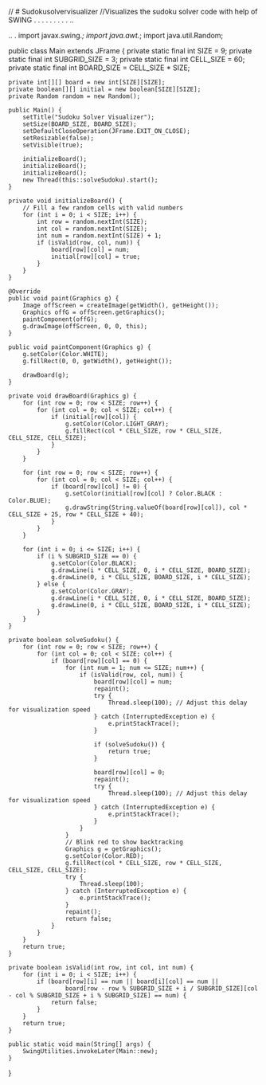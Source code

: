 // # Sudokusolvervisualizer
//Visualizes the sudoku solver code with help of SWING
.
.
.
.
.
.
.
.
.
..

..
.
import javax.swing.*;
import java.awt.*;
import java.util.Random;

public class Main extends JFrame {
    private static final int SIZE = 9;
    private static final int SUBGRID_SIZE = 3;
    private static final int CELL_SIZE = 60;
    private static final int BOARD_SIZE = CELL_SIZE * SIZE;

    private int[][] board = new int[SIZE][SIZE];
    private boolean[][] initial = new boolean[SIZE][SIZE];
    private Random random = new Random();

    public Main() {
        setTitle("Sudoku Solver Visualizer");
        setSize(BOARD_SIZE, BOARD_SIZE);
        setDefaultCloseOperation(JFrame.EXIT_ON_CLOSE);
        setResizable(false);
        setVisible(true);

        initializeBoard();
        initializeBoard();
        initializeBoard();
        new Thread(this::solveSudoku).start();
    }

    private void initializeBoard() {
        // Fill a few random cells with valid numbers
        for (int i = 0; i < SIZE; i++) {
            int row = random.nextInt(SIZE);
            int col = random.nextInt(SIZE);
            int num = random.nextInt(SIZE) + 1;
            if (isValid(row, col, num)) {
                board[row][col] = num;
                initial[row][col] = true;
            }
        }
    }

    @Override
    public void paint(Graphics g) {
        Image offScreen = createImage(getWidth(), getHeight());
        Graphics offG = offScreen.getGraphics();
        paintComponent(offG);
        g.drawImage(offScreen, 0, 0, this);
    }

    public void paintComponent(Graphics g) {
        g.setColor(Color.WHITE);
        g.fillRect(0, 0, getWidth(), getHeight());

        drawBoard(g);
    }

    private void drawBoard(Graphics g) {
        for (int row = 0; row < SIZE; row++) {
            for (int col = 0; col < SIZE; col++) {
                if (initial[row][col]) {
                    g.setColor(Color.LIGHT_GRAY);
                    g.fillRect(col * CELL_SIZE, row * CELL_SIZE, CELL_SIZE, CELL_SIZE);
                }
            }
        }

        for (int row = 0; row < SIZE; row++) {
            for (int col = 0; col < SIZE; col++) {
                if (board[row][col] != 0) {
                    g.setColor(initial[row][col] ? Color.BLACK : Color.BLUE);
                    g.drawString(String.valueOf(board[row][col]), col * CELL_SIZE + 25, row * CELL_SIZE + 40);
                }
            }
        }

        for (int i = 0; i <= SIZE; i++) {
            if (i % SUBGRID_SIZE == 0) {
                g.setColor(Color.BLACK);
                g.drawLine(i * CELL_SIZE, 0, i * CELL_SIZE, BOARD_SIZE);
                g.drawLine(0, i * CELL_SIZE, BOARD_SIZE, i * CELL_SIZE);
            } else {
                g.setColor(Color.GRAY);
                g.drawLine(i * CELL_SIZE, 0, i * CELL_SIZE, BOARD_SIZE);
                g.drawLine(0, i * CELL_SIZE, BOARD_SIZE, i * CELL_SIZE);
            }
        }
    }

    private boolean solveSudoku() {
        for (int row = 0; row < SIZE; row++) {
            for (int col = 0; col < SIZE; col++) {
                if (board[row][col] == 0) {
                    for (int num = 1; num <= SIZE; num++) {
                        if (isValid(row, col, num)) {
                            board[row][col] = num;
                            repaint();
                            try {
                                Thread.sleep(100); // Adjust this delay for visualization speed
                            } catch (InterruptedException e) {
                                e.printStackTrace();
                            }

                            if (solveSudoku()) {
                                return true;
                            }

                            board[row][col] = 0;
                            repaint();
                            try {
                                Thread.sleep(100); // Adjust this delay for visualization speed
                            } catch (InterruptedException e) {
                                e.printStackTrace();
                            }
                        }
                    }
                    // Blink red to show backtracking
                    Graphics g = getGraphics();
                    g.setColor(Color.RED);
                    g.fillRect(col * CELL_SIZE, row * CELL_SIZE, CELL_SIZE, CELL_SIZE);
                    try {
                        Thread.sleep(100);
                    } catch (InterruptedException e) {
                        e.printStackTrace();
                    }
                    repaint();
                    return false;
                }
            }
        }
        return true;
    }

    private boolean isValid(int row, int col, int num) {
        for (int i = 0; i < SIZE; i++) {
            if (board[row][i] == num || board[i][col] == num ||
                    board[row - row % SUBGRID_SIZE + i / SUBGRID_SIZE][col - col % SUBGRID_SIZE + i % SUBGRID_SIZE] == num) {
                return false;
            }
        }
        return true;
    }

    public static void main(String[] args) {
        SwingUtilities.invokeLater(Main::new);
    }
}
